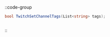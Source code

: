 ::code-group
  ```csharp [Method]
  bool TwitchSetChannelTags(List<string> tags);
  ```
  ```csharp [Example]

  ```
::